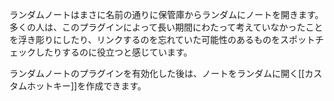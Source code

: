 ランダムノートはまさに名前の通りに保管庫からランダムにノートを開きます。多くの人は、このプラグインによって長い期間にわたって考えていなかったことを浮き彫りにしたり、リンクするのを忘れていた可能性のあるものをスポットチェックしたりするのに役立つと感じています。

ランダムノートのプラグインを有効化した後は、ノートをランダムに開く[[カスタムホットキー]]を作成できます。